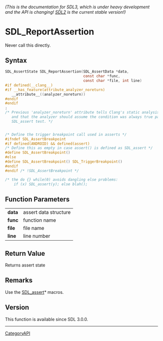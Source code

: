 ###### (This is the documentation for SDL3, which is under heavy development and the API is changing! [SDL2](https://wiki.libsdl.org/SDL2/) is the current stable version!)
# SDL_ReportAssertion

Never call this directly.

## Syntax

```c
SDL_AssertState SDL_ReportAssertion(SDL_AssertData *data,
                                    const char *func,
                                    const char *file, int line)
#if defined(__clang__)
#if __has_feature(attribute_analyzer_noreturn)
   __attribute__((analyzer_noreturn))
#endif
#endif
;
/* Previous 'analyzer_noreturn' attribute tells Clang's static analysis that we're a custom assert function,
   and that the analyzer should assume the condition was always true past this
   SDL_assert test. */


/* Define the trigger breakpoint call used in asserts */
#ifndef SDL_AssertBreakpoint
#if defined(ANDROID) && defined(assert)
/* Define this as empty in case assert() is defined as SDL_assert */
#define SDL_AssertBreakpoint() 
#else
#define SDL_AssertBreakpoint() SDL_TriggerBreakpoint()
#endif
#endif /* !SDL_AssertBreakpoint */

/* the do {} while(0) avoids dangling else problems:
    if (x) SDL_assert(y); else blah();

```

## Function Parameters

|              |                       |
| ------------ | --------------------- |
| **data**     | assert data structure |
| **func**     | function name         |
| **file**     | file name             |
| **line**     | line number           |

## Return Value

Returns assert state

## Remarks

Use the [SDL_assert](SDL_assert)* macros.

## Version

This function is available since SDL 3.0.0.

----
[CategoryAPI](CategoryAPI)

